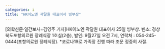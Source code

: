```yaml
---
categories: i
title: "HK이노엔 곽달원 대표이사 빙부상"
---
```

[의학신문·일간보사=김영주 기자]HK이노엔 곽달원 대표이사 25일 빙부상. 빈소: 경상북도포항의료원 장례식장 1호실(2층), 발인: 9월27일 오전 7시, 연락처 : 054-245-0444(포항의료원 장례식장). *코로나19로 가족장 진행 따라 조문 정중히 사절.